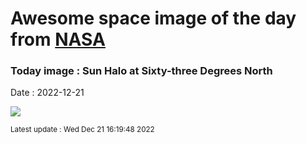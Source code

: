 
# Awesome space image of the day from [NASA](https://api.nasa.gov/)

### Today image : Sun Halo at Sixty-three Degrees North
Date : 2022-12-21

![](https://apod.nasa.gov/apod/image/2212/GS_20221217_Solhalo_Pan_v3_1100.jpg)

<small>Latest update : Wed Dec 21 16:19:48 2022</small>
        